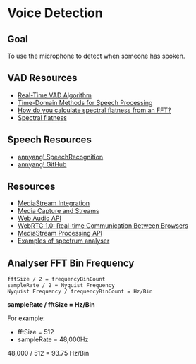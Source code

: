# Voice Detection

## Goal

To use the microphone to detect when someone has spoken.

## VAD Resources

* [Real-Time VAD Algorithm](http://citeseerx.ist.psu.edu/viewdoc/download?doi=10.1.1.176.6740&rep=rep1&type=pdf)
* [Time-Domain Methods for Speech Processing](http://slpl.cse.nsysu.edu.tw/cpchen/courses/asr/l6_tdsp.pdf)
* [How do you calculate spectral flatness from an FFT?](http://dsp.stackexchange.com/questions/2045/how-do-you-calculate-spectral-flatness-from-an-fft)
* [Spectral flatness](http://en.wikipedia.org/wiki/Spectral_flatness)

## Speech Resources

* [annyang! SpeechRecognition](https://www.talater.com/annyang/)
* [annyang! GitHub](https://github.com/TalAter/annyang)

## Resources

* [MediaStream Integration](https://dvcs.w3.org/hg/audio/raw-file/tip/webaudio/webrtc-integration.html)
* [Media Capture and Streams](http://www.w3.org/TR/mediacapture-streams/)
* [Web Audio API](http://www.w3.org/TR/webaudio/)
* [WebRTC 1.0: Real-time Communication Between Browsers](http://www.w3.org/TR/webrtc/)
* [MediaStream Processing API](https://dvcs.w3.org/hg/audio/raw-file/tip/streams/StreamProcessing.html)
* [Examples of spectrum analyser](https://github.com/josdirksen/smartjava/tree/master/webaudio)


## Analyser FFT Bin Frequency

```
fftSize / 2 = frequencyBinCount
sampleRate / 2 = Nyquist Frequency
Nyquist Frequency / frequencyBinCount = Hz/Bin
```

**sampleRate / fftSize = Hz/Bin**

For example:
* fftSize = 512
* sampleRate = 48,000Hz

48,000 / 512 = 93.75 Hz/Bin
